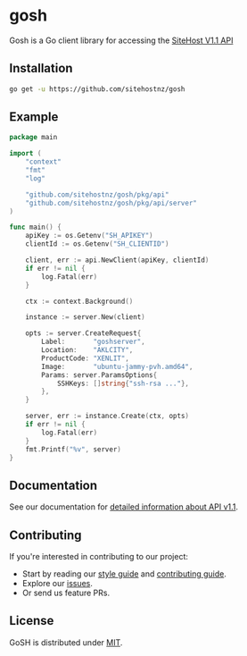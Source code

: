 # gosh

Gosh is a Go client library for accessing the [SiteHost V1.1 API](https://docs.sitehost.nz/api/v1/)

## Installation

```sh
go get -u https://github.com/sitehostnz/gosh
```
## Example

```go
package main

import (
	"context"
	"fmt"
	"log"

	"github.com/sitehostnz/gosh/pkg/api"
	"github.com/sitehostnz/gosh/pkg/api/server"
)

func main() {
	apiKey := os.Getenv("SH_APIKEY")
	clientId := os.Getenv("SH_CLIENTID")

	client, err := api.NewClient(apiKey, clientId)
	if err != nil {
		log.Fatal(err)
	}

	ctx := context.Background()

	instance := server.New(client)

	opts := server.CreateRequest{
		Label:       "goshserver",
		Location:    "AKLCITY",
		ProductCode: "XENLIT",
		Image:       "ubuntu-jammy-pvh.amd64",
		Params: server.ParamsOptions{
			SSHKeys: []string{"ssh-rsa ..."},
		},
	}

	server, err := instance.Create(ctx, opts)
	if err != nil {
		log.Fatal(err)
	}
	fmt.Printf("%v", server)
}
```

## Documentation

See our documentation for [detailed information about API v1.1](https://docs.sitehost.nz/api/v1/).

## Contributing
If you're interested in contributing to our project:
- Start by reading our [style guide](https://github.com/sitehostnz/go-style-guide/blob/master/style.md) and [contributing guide](/docs/CONTRIBUTING.md).
- Explore our [issues](https://github.com/sitehostnz/gosh/issues).
- Or send us feature PRs.

## License
GoSH is distributed under [MIT](./LICENSE.md).
